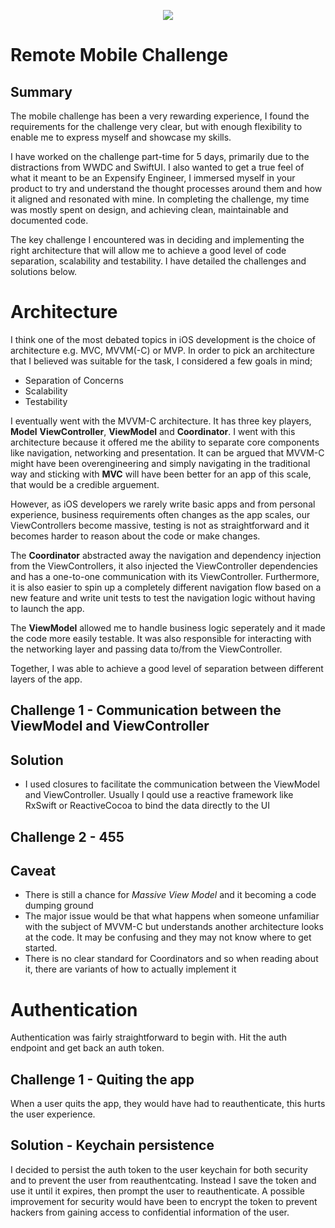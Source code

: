 <p align="center">
    <img src ="https://firebasestorage.googleapis.com/v0/b/outnow-backend.appspot.com/o/expensify-logo.png?alt=media&token=2fb0c6df-f9d1-4339-a8de-75bc0a673791" />
</p>

# Remote Mobile Challenge

## Summary 

The mobile challenge has been a very rewarding experience, I found the requirements for the challenge very clear, but with enough flexibility to enable me to express myself and showcase my skills. 

I have worked on the challenge part-time for 5 days, primarily due to the distractions from WWDC and SwiftUI. I also wanted to get a true feel of what it meant to be an Expensify Engineer, I immersed myself in your product to try and understand the thought processes around them and how it aligned and resonated with mine. In completing the challenge, my time was mostly spent on design, and achieving clean, maintainable and documented code.

The key challenge I encountered was in deciding and implementing the right architecture that will allow me to achieve a good level of code separation, scalability and testability. I have detailed the challenges and solutions below.

# Architecture

I think one of the most debated topics in iOS development is the choice of architecture e.g. MVC, MVVM(-C) or MVP. In order to pick an architecture that I believed was suitable for the task, I considered a few goals in mind;

- Separation of Concerns
- Scalability
- Testability

I eventually went with the MVVM-C architecture. It has three key players, **Model** **ViewController**, **ViewModel** and **Coordinator**. I went with this architecture because it offered me the ability to separate core components like navigation, networking and presentation.
It can be argued that MVVM-C might have been overengineering and simply navigating in the traditional way and sticking with **MVC** will have been better for an app of this scale, that would be a credible arguement. 

However, as iOS developers we rarely write basic apps and from personal experience, business requirements often changes as the app scales, our ViewControllers become massive, testing is not as straightforward and it becomes harder to reason about the code or make changes.

The **Coordinator** abstracted away the navigation and dependency injection from the ViewControllers, it also injected the ViewController dependencies and has a one-to-one communication with its ViewController. Furthermore, it is also easier to spin up a completely different navigation flow based on a new feature and write unit tests to test the navigation logic without having to launch the app.

The **ViewModel** allowed me to handle business logic seperately and it made the code more easily testable. It was also responsible for interacting with the networking layer and passing data to/from the ViewController.

Together, I was able to achieve a good level of separation between different layers of the app.

## Challenge 1 - Communication between the ViewModel and ViewController 

## Solution

- I used closures to facilitate the communication between the ViewModel and ViewController. Usually I qould use a reactive framework like RxSwift or ReactiveCocoa to bind the data directly to the UI

## Challenge 2 - 455

## Caveat

- There is still a chance for *Massive View Model* and it becoming a code dumping ground
- The major issue would be that what happens when someone unfamiliar with the subject of MVVM-C but understands another architecture looks at the code. It may be confusing and they may not know where to get started.
- There is no clear standard for Coordinators and so when reading about it, there are variants of how to actually implement it

# Authentication

Authentication was fairly straightforward to begin with. Hit the auth endpoint and get back an auth token. 

## Challenge 1 - Quiting the app

When a user quits the app, they would have had to reauthenticate, this hurts the user experience.

## Solution - Keychain persistence

I decided to persist the auth token to the user keychain for both security and to prevent the user from reauthentcating. Instead I save the token and use it until it expires, then prompt the user to reauthenticate. A possible improvement for security would have been to encrypt the token to prevent hackers from gaining access to confidential information of the user.
